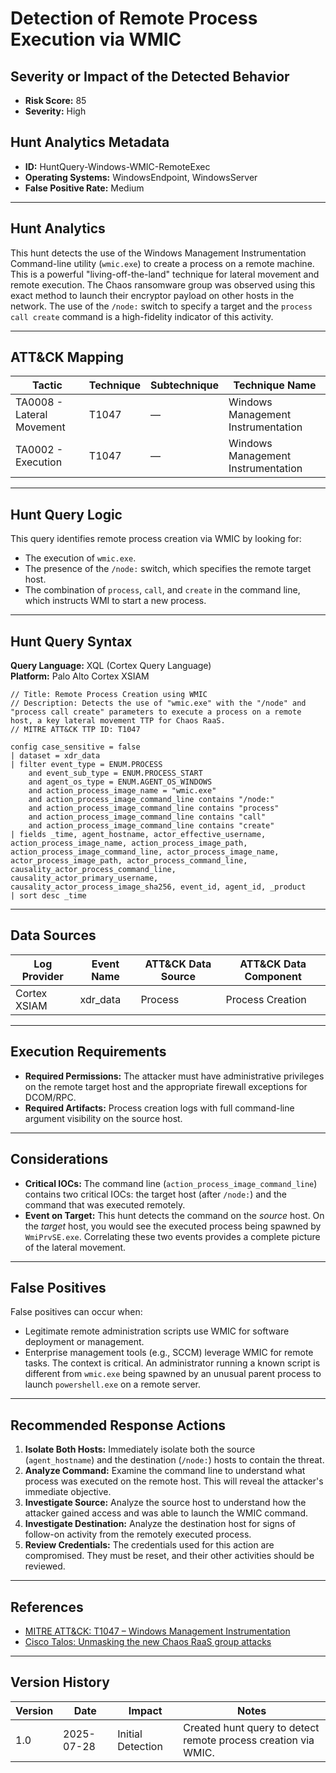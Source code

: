 # Detection of Remote Process Execution via WMIC

## Severity or Impact of the Detected Behavior
- **Risk Score:** 85
- **Severity:** High

## Hunt Analytics Metadata

- **ID:** HuntQuery-Windows-WMIC-RemoteExec
- **Operating Systems:** WindowsEndpoint, WindowsServer
- **False Positive Rate:** Medium

---

## Hunt Analytics

This hunt detects the use of the Windows Management Instrumentation Command-line utility (`wmic.exe`) to create a process on a remote machine. This is a powerful "living-off-the-land" technique for lateral movement and remote execution. The Chaos ransomware group was observed using this exact method to launch their encryptor payload on other hosts in the network. The use of the `/node:` switch to specify a target and the `process call create` command is a high-fidelity indicator of this activity.

---

## ATT&CK Mapping

| Tactic                        | Technique   | Subtechnique | Technique Name                                 |
|-------------------------------|-------------|--------------|------------------------------------------------|
| TA0008 - Lateral Movement     | T1047       | —            | Windows Management Instrumentation             |
| TA0002 - Execution            | T1047       | —            | Windows Management Instrumentation             |

---

## Hunt Query Logic

This query identifies remote process creation via WMIC by looking for:
- The execution of `wmic.exe`.
- The presence of the `/node:` switch, which specifies the remote target host.
- The combination of `process`, `call`, and `create` in the command line, which instructs WMI to start a new process.

---

## Hunt Query Syntax

**Query Language:** XQL (Cortex Query Language)  
**Platform:** Palo Alto Cortex XSIAM

```xql
// Title: Remote Process Creation using WMIC
// Description: Detects the use of "wmic.exe" with the "/node" and "process call create" parameters to execute a process on a remote host, a key lateral movement TTP for Chaos RaaS.
// MITRE ATT&CK TTP ID: T1047

config case_sensitive = false 
| dataset = xdr_data 
| filter event_type = ENUM.PROCESS 
    and event_sub_type = ENUM.PROCESS_START 
    and agent_os_type = ENUM.AGENT_OS_WINDOWS 
    and action_process_image_name = "wmic.exe" 
    and action_process_image_command_line contains "/node:" 
    and action_process_image_command_line contains "process" 
    and action_process_image_command_line contains "call" 
    and action_process_image_command_line contains "create" 
| fields _time, agent_hostname, actor_effective_username, action_process_image_name, action_process_image_path, action_process_image_command_line, actor_process_image_name, actor_process_image_path, actor_process_command_line, causality_actor_process_command_line, causality_actor_primary_username, causality_actor_process_image_sha256, event_id, agent_id, _product 
| sort desc _time
```

---

## Data Sources

| Log Provider | Event Name       | ATT&CK Data Source  | ATT&CK Data Component  |
|--------------|------------------|---------------------|------------------------|
| Cortex XSIAM | xdr_data         | Process             | Process Creation       |

---

## Execution Requirements

- **Required Permissions:** The attacker must have administrative privileges on the remote target host and the appropriate firewall exceptions for DCOM/RPC.
- **Required Artifacts:** Process creation logs with full command-line argument visibility on the source host.

---

## Considerations

- **Critical IOCs:** The command line (`action_process_image_command_line`) contains two critical IOCs: the target host (after `/node:`) and the command that was executed remotely.
- **Event on Target:** This hunt detects the command on the *source* host. On the *target* host, you would see the executed process being spawned by `WmiPrvSE.exe`. Correlating these two events provides a complete picture of the lateral movement.

---

## False Positives

False positives can occur when:
- Legitimate remote administration scripts use WMIC for software deployment or management.
- Enterprise management tools (e.g., SCCM) leverage WMIC for remote tasks.
The context is critical. An administrator running a known script is different from `wmic.exe` being spawned by an unusual parent process to launch `powershell.exe` on a remote server.

---

## Recommended Response Actions

1.  **Isolate Both Hosts:** Immediately isolate both the source (`agent_hostname`) and the destination (`/node:`) hosts to contain the threat.
2.  **Analyze Command:** Examine the command line to understand what process was executed on the remote host. This will reveal the attacker's immediate objective.
3.  **Investigate Source:** Analyze the source host to understand how the attacker gained access and was able to launch the WMIC command.
4.  **Investigate Destination:** Analyze the destination host for signs of follow-on activity from the remotely executed process.
5.  **Review Credentials:** The credentials used for this action are compromised. They must be reset, and their other activities should be reviewed.

---

## References

- [MITRE ATT&CK: T1047 – Windows Management Instrumentation](https://attack.mitre.org/techniques/T1047/)
- [Cisco Talos: Unmasking the new Chaos RaaS group attacks](https://blog.talosintelligence.com/new-chaos-ransomware/)

---

## Version History

| Version | Date       | Impact            | Notes                                                              |
|---------|------------|-------------------|--------------------------------------------------------------------|
| 1.0     | 2025-07-28 | Initial Detection | Created hunt query to detect remote process creation via WMIC.       |
